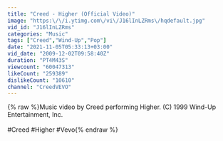 ```yaml
---
title: "Creed - Higher (Official Video)"
image: "https:\/\/i.ytimg.com\/vi\/J16lInLZRms\/hqdefault.jpg"
vid_id: "J16lInLZRms"
categories: "Music"
tags: ["Creed","Wind-Up","Pop"]
date: "2021-11-05T05:33:13+03:00"
vid_date: "2009-12-02T09:58:40Z"
duration: "PT4M43S"
viewcount: "60047313"
likeCount: "259389"
dislikeCount: "10610"
channel: "CreedVEVO"
---
```

{% raw %}Music video by Creed performing Higher. (C) 1999 Wind-Up Entertainment, Inc.<br /><br />#Creed #Higher #Vevo{% endraw %}

